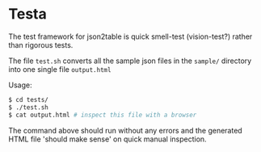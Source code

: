 # Testa
The test framework for json2table is quick smell-test (vision-test?)
rather than rigorous tests.

The file `test.sh` converts all the sample json files in the `sample/` directory
into one single file `output.html`

Usage:
```bash
$ cd tests/
$ ./test.sh
$ cat output.html # inspect this file with a browser
```
The command above should run without any errors and the
generated HTML file 'should make sense' on quick manual inspection.
